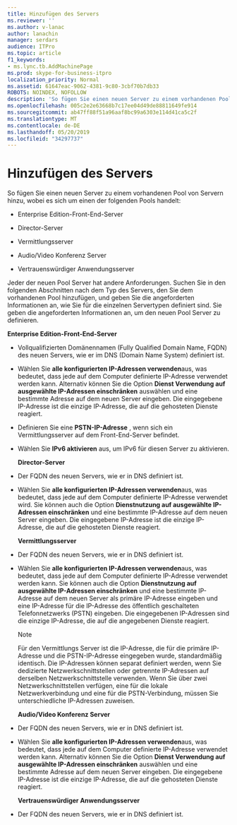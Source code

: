 ```yaml
---
title: Hinzufügen des Servers
ms.reviewer: ''
ms.author: v-lanac
author: lanachin
manager: serdars
audience: ITPro
ms.topic: article
f1_keywords:
- ms.lync.tb.AddMachinePage
ms.prod: skype-for-business-itpro
localization_priority: Normal
ms.assetid: 61647eac-9062-4381-9c80-3cbf70b7db33
ROBOTS: NOINDEX, NOFOLLOW
description: 'So fügen Sie einen neuen Server zu einem vorhandenen Pool von Servern hinzu, wobei es sich um einen der folgenden Pools handelt:'
ms.openlocfilehash: 005c2e2e63668b7c17ee04d49de88811649fe914
ms.sourcegitcommit: ab47ff88f51a96aaf8bc99a6303e114d41ca5c2f
ms.translationtype: MT
ms.contentlocale: de-DE
ms.lasthandoff: 05/20/2019
ms.locfileid: "34297737"
---
```

# <a name="add-server"></a>Hinzufügen des Servers
 
So fügen Sie einen neuen Server zu einem vorhandenen Pool von Servern hinzu, wobei es sich um einen der folgenden Pools handelt:
  
- Enterprise Edition-Front-End-Server
    
- Director-Server
    
- Vermittlungsserver
    
- Audio/Video Konferenz Server
    
- Vertrauenswürdiger Anwendungsserver
    
Jeder der neuen Pool Server hat andere Anforderungen. Suchen Sie in den folgenden Abschnitten nach dem Typ des Servers, den Sie dem vorhandenen Pool hinzufügen, und geben Sie die angeforderten Informationen an, wie Sie für die einzelnen Servertypen definiert sind. Sie geben die angeforderten Informationen an, um den neuen Pool Server zu definieren.
  
 **Enterprise Edition-Front-End-Server**
  
- Vollqualifizierten Domänennamen (Fully Qualified Domain Name, FQDN) des neuen Servers, wie er im DNS (Domain Name System) definiert ist.
    
- Wählen Sie **alle konfigurierten IP-Adressen verwenden**aus, was bedeutet, dass jede auf dem Computer definierte IP-Adresse verwendet werden kann. Alternativ können Sie die Option **Dienst Verwendung auf ausgewählte IP-Adressen einschränken** auswählen und eine bestimmte Adresse auf dem neuen Server eingeben. Die eingegebene IP-Adresse ist die einzige IP-Adresse, die auf die gehosteten Dienste reagiert.
    
- Definieren Sie eine **PSTN-IP-Adresse** , wenn sich ein Vermittlungsserver auf dem Front-End-Server befindet.
    
- Wählen Sie **IPv6 aktivieren** aus, um IPv6 für diesen Server zu aktivieren.
    
  **Director-Server**
  
- Der FQDN des neuen Servers, wie er in DNS definiert ist.
    
- Wählen Sie **alle konfigurierten IP-Adressen verwenden**aus, was bedeutet, dass jede auf dem Computer definierte IP-Adresse verwendet wird. Sie können auch die Option **Dienstnutzung auf ausgewählte IP-Adressen einschränken** und eine bestimmte IP-Adresse auf dem neuen Server eingeben. Die eingegebene IP-Adresse ist die einzige IP-Adresse, die auf die gehosteten Dienste reagiert.
    
  **Vermittlungsserver**
  
- Der FQDN des neuen Servers, wie er in DNS definiert ist.
    
- Wählen Sie **alle konfigurierten IP-Adressen verwenden**aus, was bedeutet, dass jede auf dem Computer definierte IP-Adresse verwendet werden kann. Sie können auch die Option **Dienstnutzung auf ausgewählte IP-Adressen einschränken** und eine bestimmte IP-Adresse auf dem neuen Server als primäre IP-Adresse eingeben und eine IP-Adresse für die IP-Adresse des öffentlich geschalteten Telefonnetzwerks (PSTN) eingeben. Die eingegebenen IP-Adressen sind die einzige IP-Adresse, die auf die angegebenen Dienste reagiert.
    
    > [!NOTE]
    > Für den Vermittlungs Server ist die IP-Adresse, die für die primäre IP-Adresse und die PSTN-IP-Adresse eingegeben wurde, standardmäßig identisch. Die IP-Adressen können separat definiert werden, wenn Sie dedizierte Netzwerkschnittstellen oder getrennte IP-Adressen auf derselben Netzwerkschnittstelle verwenden. Wenn Sie über zwei Netzwerkschnittstellen verfügen, eine für die lokale Netzwerkverbindung und eine für die PSTN-Verbindung, müssen Sie unterschiedliche IP-Adressen zuweisen. 
  
  **Audio/Video Konferenz Server**
  
- Der FQDN des neuen Servers, wie er in DNS definiert ist.
    
- Wählen Sie **alle konfigurierten IP-Adressen verwenden**aus, was bedeutet, dass jede auf dem Computer definierte IP-Adresse verwendet werden kann. Alternativ können Sie die Option **Dienst Verwendung auf ausgewählte IP-Adressen einschränken** auswählen und eine bestimmte Adresse auf dem neuen Server eingeben. Die eingegebene IP-Adresse ist die einzige IP-Adresse, die auf die gehosteten Dienste reagiert.
    
  **Vertrauenswürdiger Anwendungsserver**
  
- Der FQDN des neuen Servers, wie er in DNS definiert ist.
    

